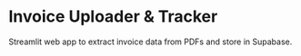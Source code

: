 # Invoice Uploader & Tracker
Streamlit web app to extract invoice data from PDFs and store in Supabase.
